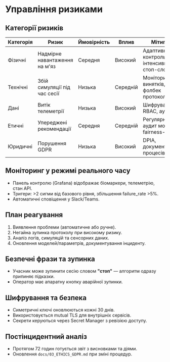# Управління ризиками

## Категорії ризиків
| Категорія | Ризик | Ймовірність | Вплив | Мітигація |
| --- | --- | --- | --- | --- |
| Фізичні | Надмірне навантаження на м'яз | Середня | Високий | Адаптивний контроль інтенсивності, стоп-слова |
| Технічні | Збій симуляції під час сесії | Низька | Середній | Моніторинг винятків, фолбек протокол |
| Дані | Витік телеметрії | Низька | Високий | Шифрування, RBAC, аудит |
| Етичні | Упереджені рекомендації | Середня | Середній | Регулярний аудит моделей, fairness-тести |
| Юридичні | Порушення GDPR | Низька | Високий | DPIA, документування процесів |

## Моніторинг у режимі реального часу
- Панель контролю (Grafana) відображає біомаркери, телеметрію, стан API.
- Тригери: >2 сигми від базового рівня, збільшення failure_rate >5%.
- Автоматичні сповіщення у Slack/Teams.

## План реагування
1. Виявлення проблеми (автоматичне або ручне).
2. Негайна зупинка протоколу при високому ризику.
3. Аналіз логів, симуляцій та сенсорних даних.
4. Оновлення моделей/параметрів, документування інциденту.

## Безпечні фрази та зупинка
- Учасник може зупинити сесію словом **"стоп"** — алгоритм одразу припиняє підказки.
- Оператор має апаратну кнопку аварійної зупинки.

## Шифрування та безпека
- Симетричні ключі оновлюються кожні 30 днів.
- Використовується mutual TLS для внутрішніх сервісів.
- Секрети керуються через Secret Manager з ревізією доступу.

## Постінцидентний аналіз
- Протягом 72 годин готується звіт з висновками та діями.
- Оновлення `docs/03_ETHICS_GDPR.md` при зміні процедур.

